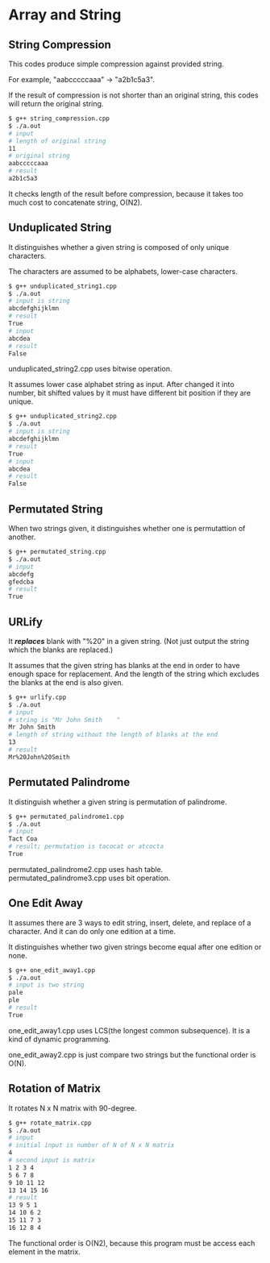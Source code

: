 # Array and String

## String Compression

This codes produce simple compression against provided string.

For example, "aabcccccaaa" -> "a2b1c5a3".

If the result of compression is not shorter than an original string,
this codes will return the original string.

```bash
$ g++ string_compression.cpp
$ ./a.out
# input
# length of original string
11
# original string
aabcccccaaa
# result
a2b1c5a3
```

It checks length of the result before compression, because it takes too much cost to concatenate string, O(N2).

## Unduplicated String

It distinguishes whether a given string is composed of only unique characters.

The characters are assumed to be alphabets, lower-case characters.

```bash
$ g++ unduplicated_string1.cpp
$ ./a.out
# input is string
abcdefghijklmn
# result
True
# input
abcdea
# result
False
```

unduplicated_string2.cpp uses bitwise operation.

It assumes lower case alphabet string as input.
After changed it into number, bit shifted values by it must have different bit position if they are unique.

```bash
$ g++ unduplicated_string2.cpp
$ ./a.out
# input is string
abcdefghijklmn
# result
True
# input
abcdea
# result
False
```

## Permutated String

When two strings given, it distinguishes whether one is permutattion of another.

```bash
$ g++ permutated_string.cpp
$ ./a.out
# input
abcdefg
gfedcba
# result
True
```

## URLify

It **_replaces_** blank with "%20" in a given string.
(Not just output the string which the blanks are replaced.)

It assumes that the given string has blanks at the end in order to have enough space for replacement.
And the length of the string which excludes the blanks at the end is also given.

```bash
$ g++ urlify.cpp
$ ./a.out
# input
# string is "Mr John Smith    "
Mr John Smith
# length of string without the length of blanks at the end
13
# result
Mr%20John%20Smith
```

## Permutated Palindrome

It distinguish whether a given string is permutation of palindrome.

```bash
$ g++ permutated_palindrome1.cpp
$ ./a.out
# input
Tact Coa
# result; permutation is tacocat or atcocta
True
```

permutated_palindrome2.cpp uses hash table.
permutated_palindrome3.cpp uses bit operation.

## One Edit Away

It assumes there are 3 ways to edit string, insert, delete, and replace of a character.
And it can do only one edition at a time.

It distinguishes whether two given strings become equal after one edition or none.

```bash
$ g++ one_edit_away1.cpp
$ ./a.out
# input is two string
pale
ple
# result
True
```

one_edit_away1.cpp uses LCS(the longest common subsequence).
It is a kind of dynamic programming.

one_edit_away2.cpp is just compare two strings but the functional order is O(N).

## Rotation of Matrix

It rotates N x N matrix with 90-degree.

```bash
$ g++ rotate_matrix.cpp
$ ./a.out
# input
# initial input is number of N of N x N matrix
4
# second input is matrix
1 2 3 4
5 6 7 8
9 10 11 12
13 14 15 16
# result
13 9 5 1
14 10 6 2
15 11 7 3
16 12 8 4
```

The functional order is O(N2), because this program must be access each element in the matrix.
